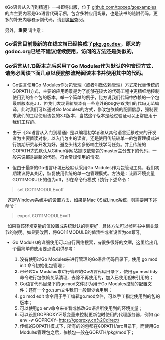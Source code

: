 《Go语言从入门到精通》一书即将出版，位于 [github.com/topxeq/goexamples](https://github.com/topxeq/goexamples) 的库主要内容是Go语言代码示例，包含多种应用场景，也是该书的随附代码。更多的补充内容和示例代码，请到[这里](https://www.jianshu.com/nb/42587195)查阅。

另外，**重要** 请注意：

### Go语言目前最新的在线文档已经换成了[pkg.go.dev](https://pkg.go.dev/)，原来的godoc.org已经不建议继续使用，访问的方法还是类似的。


### Go语言从1.13版本之后采用了Go Modules作为默认的包管理方式，请务必阅读下面几点以便能够流畅阅读本书并使用其中的代码。

- Go语言使用Go Modules作为包管理（或者叫做依赖管理）方式来代替传统的GOPATH方式，主要的应用场景是为了能够在较大的代码工程中更精细地控制使用到的各个包的版本。举一个简单的例子，比方说我们代码中依赖的一个包最新版本是3.1，但我们发现最新版本有一些意外的bug导致我们的代码无法编译，此时我们可以通过Go Modules的方式，修改包依赖的配置信息，强制要求我们的工程使用该包的3.0版本，当然这个版本是经过验证可以正常应用于我们工程的。

- 由于《Go语言从入门到精通》是以编程初学者和从其他语言迁移过来的开发者为主要阅读对象，以入门为主的读者，还是使用传统较单一的包管理模式进行初期研究与开发为好，避免头绪太多影响主线学习任务。并且传统的GOPATH方式默认从Github等网站抓取依赖包的master主分支下的代码，一般来说都是最新的代码，符合常规使用的情况。

- 但由于最新的Go语言环境已经默认采用Go Modules作为包管理工具，我们初期建议将其关闭，恢复使用传统的单一包管理模式。方法是：设置环境变量GO111MODULE的值为off，即在命令行模式下执行下述命令：

> set GO111MODULE=off

&nbsp;&nbsp;这是Windows系统中的设置方法，如果是Mac OS或Linux系统，则需要用下述命令：

> export GO111MODULE=off

&nbsp;&nbsp;如果将该环境变量的值设置成系统默认的则更好，具体方法可以参照书中相关章节的说明。如果要改回，将GO111MODULE的值清空或者设置为on即可。


- Go Modules的详细使用可以自行网络搜索，有很多很好的文章，这里给出几个最简单的使用要点说明供参考：

  1.   没有使用过Go Modules来进行管理的Go语言代码目录下，使用 go mod init 命令初始化包管理；
  2.   已经过Go Modules来进行管理的Go语言代码目录下，使用 go mod tidy 命令进行包依赖关系清理，去除不再使用的，加入已使用但未引用的；
  3.   Go语言代码目录下的go.mod文件即为用于Go Modules控制的配置文件；还有一个go.sum文件我们一般很少会用到；
  4.   go mod edit 命令用于手工编辑go.mod文件，可以手工指定使用到的包的版本；
  5.   可以使用go env命令来查看或修改Go语言所使用到的环境变量；
  6.   可以设置GOPROXY环境变量来控制更新包时使用的代理服务器，例如 go env -w GOPROXY=https://goproxy.cn%2Cdirect/
  7.   传统的GOPATH模式下，所有的的包都在GOPATH/src目录下，而使用Go Modules管理包之后，依赖包一般在GOPATH/pkg/mod下；
